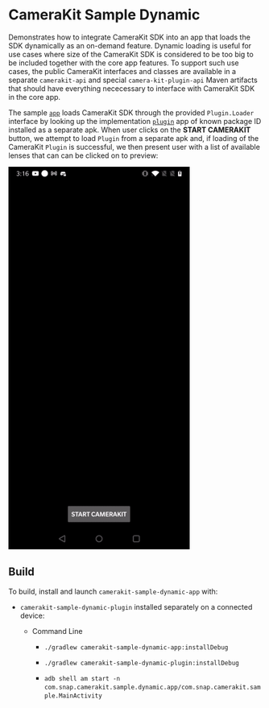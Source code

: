 # CameraKit Sample Dynamic

Demonstrates how to integrate CameraKit SDK into an app that loads the SDK dynamically as an on-demand feature. Dynamic loading is useful for use cases where size of the CameraKit SDK is considered to be too big to be included together with the core app features. To support such use cases, the public CameraKit interfaces and classes are available in a separate `camerakit-api` and special `camera-kit-plugin-api` Maven artifacts that should have everything nececessary to interface with CameraKit SDK in the core app.

The sample [`app`](./app) loads CameraKit SDK through the provided `Plugin.Loader` interface by looking up the implementation [`plugin`](./plugin) app of known package ID installed as a separate apk. When user clicks on the **START CAMERAKIT** button, we attempt to load `Plugin` from a separate apk and, if loading of the CameraKit `Plugin` is successful, we then present user with a list of available lenses that can can be clicked on to preview:

![demo](../.doc/sample_dynamic_demo.gif)

## Build

To build, install and launch `camerakit-sample-dynamic-app` with:

-  `camerakit-sample-dynamic-plugin` installed separately on a connected device:

    - Command Line

        - `./gradlew camerakit-sample-dynamic-app:installDebug`
        
        - `./gradlew camerakit-sample-dynamic-plugin:installDebug`
        
        - `adb shell am start -n com.snap.camerakit.sample.dynamic.app/com.snap.camerakit.sample.MainActivity`
